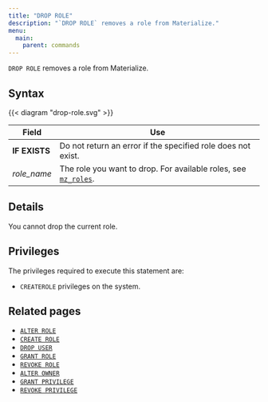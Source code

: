 ```yaml
---
title: "DROP ROLE"
description: "`DROP ROLE` removes a role from Materialize."
menu:
  main:
    parent: commands
---
```


`DROP ROLE` removes a role from Materialize.

## Syntax

{{< diagram "drop-role.svg" >}}

Field | Use
------|-----
**IF EXISTS** | Do not return an error if the specified role does not exist.
_role_name_ | The role you want to drop. For available roles, see [`mz_roles`](/sql/system-catalog/mz_catalog#mz_roles).

## Details

You cannot drop the current role.

## Privileges

The privileges required to execute this statement are:

- `CREATEROLE` privileges on the system.

## Related pages

- [`ALTER ROLE`](../alter-role)
- [`CREATE ROLE`](../create-role)
- [`DROP USER`](../drop-user)
- [`GRANT ROLE`](../grant-role)
- [`REVOKE ROLE`](../revoke-role)
- [`ALTER OWNER`](../alter-owner)
- [`GRANT PRIVILEGE`](../grant-privilege)
- [`REVOKE PRIVILEGE`](../revoke-privilege)
